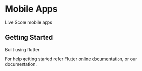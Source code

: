 # Mobile Apps

Live Score mobile apps

## Getting Started

Built using flutter

For help getting started refer Flutter 
[online documentation](https://flutter.io/docs), or our documentation.
